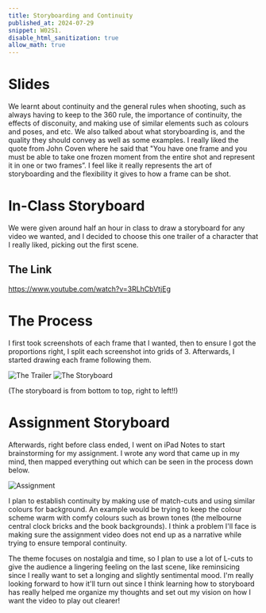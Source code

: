 ```yaml
---
title: Storyboarding and Continuity
published_at: 2024-07-29
snippet: W02S1.
disable_html_sanitization: true
allow_math: true
---
```


# Slides

We learnt about continuity and the general rules when shooting, such as always having to keep to the 360 rule, the importance of continuity, the effects of disconuity, and making use of similar elements such as colours and poses, and etc. We also talked about what storyboarding is, and the quality they should convey as well as some examples. I really liked the quote from John Coven where he said that "You have one frame and you must be able to take one frozen moment from the entire shot and represent it in one or two frames”. I feel like it really represents the art of storyboarding and the flexibility it gives to how a frame can be shot. 

# In-Class Storyboard

We were given around half an hour in class to draw a storyboard for any video we wanted, and I decided to choose this one trailer of a character that I really liked, picking out the first scene.

## The Link

https://www.youtube.com/watch?v=3RLhCbVtjEg

# The Process

I first took screenshots of each frame that I wanted, then to ensure I got the proportions right, I split each screenshot into grids of 3. Afterwards, I started drawing each frame following them. 

![The Trailer](/w02s1/xiao-trailer.png)
![The Storyboard](/w02s1/storyboard.jpg)

(The storyboard is from bottom to top, right to left!!)

# Assignment Storyboard

Afterwards, right before class ended, I went on iPad Notes to start brainstorming for my assignment. I wrote any word that came up in my mind, then mapped everything out which can be seen in the process down below.

![Assignment](/w02s1/assignment-storboard.png)

I plan to establish continuity by making use of match-cuts and using similar colours for background. An example would be trying to keep the colour scheme warm with comfy colours such as brown tones (the melbourne central clock bricks and the book backgrounds). I think a problem I'll face is making sure the assignment video does not end up as a narrative while trying to ensure temporal continuity.

The theme focuses on nostalgia and time, so I plan to use a lot of L-cuts to give the audience a lingering feeling on the last scene, like reminsicing since I really want to set a longing and slightly sentimental mood. I'm really looking forward to how it'll turn out since I think learning how to storyboard has really helped me organize my thoughts and set out my vision on how I want the video to play out clearer!